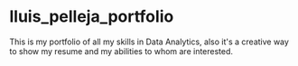 # lluis_pelleja_portfolio
This is my portfolio of all my skills in Data Analytics, also it's a creative way to show my resume and my abilities to whom are interested.
